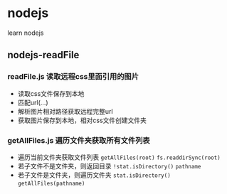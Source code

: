 # nodejs
learn nodejs

## nodejs-readFile
### readFile.js 读取远程css里面引用的图片
* 读取css文件保存到本地
* 匹配url(...)
* 解析图片相对路径获取远程完整url
* 获取图片保存到本地，相对css文件创建文件夹

### getAllFiles.js 遍历文件夹获取所有文件列表
* 遍历当前文件夹获取文件列表
	`getAllFiles(root)` `fs.readdirSync(root)`
* 若子文件不是文件夹，则返回目录
	`!stat.isDirectory()` `pathname`
* 若子文件是文件夹，则遍历文件夹
	`stat.isDirectory()` `getAllFiles(pathname)`
